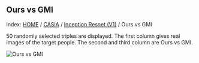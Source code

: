 ## Ours vs GMI

Index: [HOME](../../../../../) / [CASIA](../../) / [Inception Resnet (V1)](../) / Ours vs GMI

50 randomly selected triples are displayed. The first column gives real images of the target people. The second and third column are Ours vs GMI.

![Ours vs GMI](gt_ours_gmi.png)
